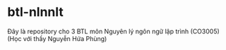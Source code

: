 # btl-nlnnlt
Đây là repository cho 3 BTL môn Nguyên lý ngôn ngữ lập trình (CO3005)
(Học với thầy Nguyễn Hứa Phùng)
